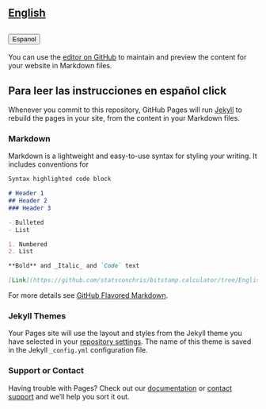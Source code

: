 ## [English](https://github.com/statsconchris/bitstamp.calculator/tree/English)
## <button>Espanol</button>

You can use the [editor on GitHub](https://github.com/statsconchris/nepy_bitCalculator/edit/gh-pages/index.md) to maintain and preview the content for your website in Markdown files.

## Para leer las instrucciones en español click 
Whenever you commit to this repository, GitHub Pages will run [Jekyll](https://jekyllrb.com/) to rebuild the pages in your site, from the content in your Markdown files.

### Markdown

Markdown is a lightweight and easy-to-use syntax for styling your writing. It includes conventions for

```markdown
Syntax highlighted code block

# Header 1
## Header 2
### Header 3

- Bulleted
- List

1. Numbered
2. List

**Bold** and _Italic_ and `Code` text

[Link](https://github.com/statsconchris/bitstamp.calculator/tree/English) and ![Image](src)
```

For more details see [GitHub Flavored Markdown](https://github.com/statsconchris/bitstamp.calculator/tree/English).

### Jekyll Themes

Your Pages site will use the layout and styles from the Jekyll theme you have selected in your [repository settings](https://github.com/statsconchris/nepy_bitCalculator/settings). The name of this theme is saved in the Jekyll `_config.yml` configuration file.

### Support or Contact

Having trouble with Pages? Check out our [documentation](https://docs.github.com/categories/github-pages-basics/) or [contact support](https://support.github.com/contact) and we’ll help you sort it out.
